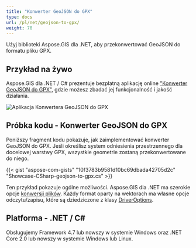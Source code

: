 ```yaml
---
title: "Konwerter GeoJSON do GPX"
type: docs
url: /pl/net/geojson-to-gpx/
weight: 70
---
```


Użyj biblioteki Aspose.GIS dla .NET, aby przekonwertować GeoJSON do formatu pliku GPX.

## **Przykład na żywo**

Aspose.GIS dla .NET / C# prezentuje bezpłatną aplikację online ["Konwerter GeoJSON do GPX"](https://products.aspose.app/gis/conversion/geojson-to-gpx), gdzie możesz zbadać jej funkcjonalność i jakość działania.

![Aplikacja Konwertera GeoJSON do GPX](conversion.png)

## **Próbka kodu - Konwerter GeoJSON do GPX**

Poniższy fragment kodu pokazuje, jak zaimplementować konwerter GeoJSON do GPX. Jeśli określisz system odniesienia przestrzennego dla docelowej warstwy GPX, wszystkie geometrie zostaną przekonwertowane do niego. 

{{< gist "aspose-com-gists" "10f3783b9581d10bc69dbada42705d2c" "Showcase-CSharp-geojson-to-gpx.cs" >}}

Ten przykład pokazuje ogólne możliwości. Aspose.GIS dla .NET ma szerokie opcje [konwersji plików](https://docs.aspose.com/gis/net/vector-layers/). Każdy format oparty na wektorach ma własne opcje odczytu/zapisu, które są dziedziczone z klasy [DriverOptions](https://reference.aspose.com/gis/net/aspose.gis/driveroptions).

## **Platforma - .NET / C#**

Obsługujemy Framework 4.7 lub nowszy w systemie Windows oraz .NET Core 2.0 lub nowszy w systemie Windows lub Linux.
